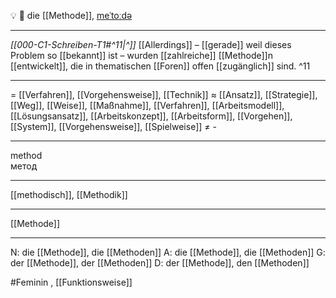 💡 🔴 die [[Methode]], [meˈtoːdə](https://youglish.com/pronounce/Methode/german)

---
*[[000-C1-Schreiben-T1#^11|^]]* [[Allerdings]] – [[gerade]] weil dieses Problem so [[bekannt]] ist – wurden [[zahlreiche]] [[Methode]]n [[entwickelt]], die in thematischen [[Foren]] offen [[zugänglich]] sind. ^11


---
= [[Verfahren]], [[Vorgehensweise]], [[Technik]]
≈ [[Ansatz]], [[Strategie]], [[Weg]], [[Weise]], [[Maßnahme]], [[Verfahren]], [[Arbeitsmodell]], [[Lösungsansatz]], [[Arbeitskonzept]], [[Arbeitsform]], [[Vorgehen]], [[System]], [[Vorgehensweise]], [[Spielweise]]
≠  -

---
method  
метод

---
[[methodisch]], [[Methodik]]

---
[[Methode]]


---
N: die [[Methode]], die [[Methoden]]
A: die [[Methode]], die [[Methoden]]
G: der [[Methode]], der [[Methoden]]
D: der [[Methode]], den [[Methoden]]

#Feminin , [[Funktionsweise]]